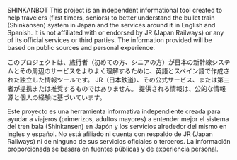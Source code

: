 SHINKANBOT
This project is an independent informational tool created to help travelers (first timers, seniors) to better understand the bullet train (Shinkansen) system in Japan and the services around it in English and Spanish.
It is not affiliated with or endorsed by JR (Japan Railways) or any of its official services or third parties.
The information provided will be based on public sources and personal experience.

このプロジェクトは、旅行者（初めての方、シニアの方）が日本の新幹線システムとその周辺のサービスをよりよく理解するために、英語とスペイン語で作成された独立した情報ツールです。
JR（日本鉄道）、その公式サービス、または第三者が提携または推奨するものではありません。
提供される情報は、公的な情報源と個人の経験に基づいています。

Este proyecto es una herramienta informativa independiente creada para ayudar a viajeros (primerizos, adultos mayores) a entender mejor el sistema del tren bala (Shinkansen) en Japón y los servicios alrededor del mismo en ingles y español.
No está afiliado ni cuenta con respaldo de JR (Japan Railways) ni de ninguno de sus servicios oficiales o terceros.
La información proporcionada se basará en fuentes públicas y de experiencia personal.
